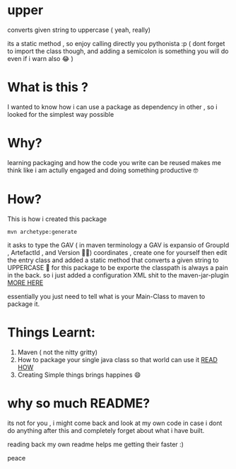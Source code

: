 # upper 

converts given string to uppercase ( yeah, really)

its a static method , so enjoy calling directly you pythonista :p ( dont forget to import the class though, and adding a semicolon is something you will do even if i warn also  😂 )



# What is this ?

I wanted to know how i can use a package as dependency in other , so i looked for the simplest way possible


# Why?

learning packaging and how the code you write can be reused makes me think like i am actully engaged and doing something productive 🤓


# How? 
This is how i created this package

```
mvn archetype:generate
```
it asks to type the GAV ( in maven terminology a GAV is expansio of GroupId , ArtefactId , and Version 🧘‍♂️)  coordinates , create one for yourself
then edit the entry class and added a static method  that converts a given string to UPPERCASE 🥶
for this package to be exporte  the classpath is always a pain in the back. so i just added a configuration XML shit to the  maven-jar-plugin [MORE HERE](https://stackoverflow.com/questions/9689793/cant-execute-jar-file-no-main-manifest-attribute)

essentially you just need to tell what is your Main-Class to maven to package it. 


# Things Learnt:
1. Maven ( not the nitty gritty)
2. How to package your single java class so that world can use it [READ HOW](http://tutorials.jenkov.com/maven/publish-to-central-maven-repository.html) 
3. Creating Simple things brings happines :smile:

# why so much README? 

its not for you , i might come back and look at my own code in case i dont do anything after this and completely forget about what i have built. 

reading back my own readme helps me getting their faster :) 



peace 


